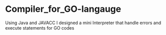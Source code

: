 # Compiler_for_GO-langauge
Using Java and JAVACC I designed a mini Interpreter that  handle errors and execute statements for GO codes
